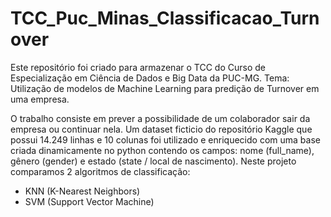 # TCC_Puc_Minas_Classificacao_Turnover
Este repositório foi criado para armazenar o TCC do Curso de Especialização em Ciência de Dados e Big Data da PUC-MG. Tema: Utilização de modelos de Machine Learning para predição de Turnover em uma empresa.

O trabalho consiste em prever a possibilidade de um colaborador sair da empresa ou continuar nela. Um dataset ficticio do repositório Kaggle que possui 14.249 linhas e 10 colunas foi utilizado e enriquecido com uma base criada dinamicamente no python contendo os campos: nome (full_name), gênero (gender) e estado (state / local de nascimento). Neste projeto comparamos 2 algoritmos de classificação:

* KNN (K-Nearest Neighbors)
* SVM (Support Vector Machine)
